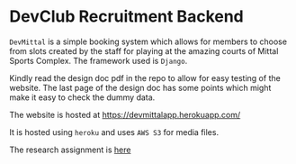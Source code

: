 # DevClub Recruitment Backend

`DevMittal` is a simple booking system which allows for members to choose from slots created by the staff for playing at the amazing courts of Mittal Sports Complex.
The framework used is `Django`.

Kindly read the design doc pdf in the repo to allow for easy testing of the website. The last page of the design doc has some points which might make it easy to check the dummy data.

The website is hosted at https://devmittalapp.herokuapp.com/

It is hosted using `heroku` and uses `AWS S3` for media files.

The research assignment is [here](https://drive.google.com/file/d/14c2jcatoUrrR3psLsD5M3Bqsg8Ay6NPM/view?usp=sharing)
